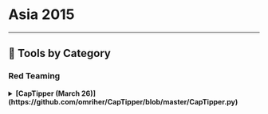 # Asia 2015
---
## 🧠 Tools by Category
### Red Teaming

<details><summary><strong>[CapTipper (March 26)](https://github.com/omriher/CapTipper/blob/master/CapTipper.py)</strong></summary>

                ![BH-ASIA-15](https://img.shields.io/badge/BH-ASIA-15-blue) ![Category: Red Teaming](https://img.shields.io/badge/Category:%20Red%20Teaming-red) ![Omri Herscovici](https://img.shields.io/badge/Omri%20Herscovici-informational)

                CapTipper is a python tool to analyze, explore, and revive HTTP malicious traffic. CapTipper sets up a web server that acts exactly as the server in the PCAP file and contains internal tools, with a powerful interactive console, for analysis and inspection of the hosts, objects, and conversations found.The tool provides the security researcher with easy access to the files and the understanding of the network flow, and is useful when trying to research exploits, pre-conditions, versions, obfuscations, plugins, and shellcodes.Feeding CapTipper with a drive-by traffic capture (e.g. of an exploit kit) displays the user with the REQUEST_URI's that were sent and metadata responses. The user can at this point browse to http://127.0.0.1/[URI] and receive the response back to the browser. In addition, an interactive shell is launched for deeper investigation using various commands such as hosts, hexdump, info, ungzip, body, client, dump, and more.

                </details>
                
<details><summary><strong>[CapTipper (March 27)](https://github.com/omriher/CapTipper/blob/master/README.txt)</strong></summary>

                ![BH-ASIA-15](https://img.shields.io/badge/BH-ASIA-15-blue) ![Category: Red Teaming](https://img.shields.io/badge/Category:%20Red%20Teaming-red) ![Omri Herscovici](https://img.shields.io/badge/Omri%20Herscovici-informational)

                CapTipper is a python tool to analyze, explore, and revive HTTP malicious traffic. CapTipper sets up a web server that acts exactly as the server in the PCAP file and contains internal tools, with a powerful interactive console, for analysis and inspection of the hosts, objects, and conversations found.The tool provides the security researcher with easy access to the files and the understanding of the network flow, and is useful when trying to research exploits, pre-conditions, versions, obfuscations, plugins, and shellcodes.Feeding CapTipper with a drive-by traffic capture (e.g. of an exploit kit) displays the user with the REQUEST_URI's that were sent and metadata responses. The user can at this point browse to http://127.0.0.1/[URI] and receive the response back to the browser. In addition, an interactive shell is launched for deeper investigation using various commands such as hosts, hexdump, info, ungzip, body, client, dump, and more.

                </details>
                
<details><summary><strong>[MITMf - Framework for Man in the Middle Attacks](https://github.com/byt3bl33d3r/MITMf)</strong></summary>

                ![BH-ASIA-15](https://img.shields.io/badge/BH-ASIA-15-blue) ![Category: Red Teaming](https://img.shields.io/badge/Category:%20Red%20Teaming-red) ![Marcello Salvati](https://img.shields.io/badge/Marcello%20Salvati-informational)

                MITMf combines old and new man-in-the-middle techniques into a framework! Have a cool attack that works in a MITM scenario? Just write a plugin!Currently, the available plugins are:Responder - LLMNR, NBT-NS, and MDNS poisonerSSLstrip+ - Partially bypass HSTSSpoof - Redirect traffic using ARP Spoofing, ICMP Redirects DHCP Spoofing, and modify DNS queriesBeEFAutorun - Autoruns BeEF modules based on clients OS or browser typeAppCachePoison - Perform app cache poison attacksSessionHijacking - Performs session hijacking attacks, and stores cookies in a Firefox profileBrowserProfiler - Attempts to enumerate all browser plugins of connected clientsCacheKill - Kills page caching by modifying headersFilePwn - Backdoor executables being sent over http using bdfactoryInject - Inject arbitrary content into HTML contentJavaPwn - Performs drive-by attacks on clients with out-of-date Java browser pluginsjskeylogger - Injects a JavaScript keylogger into clients webpagesReplace - Replace arbitary content in HTML contentSMBAuth - Evoke SMB challenge-response auth attemptsUpsidedownternet - Flips images 180 degrees

                </details>
                
<details><summary><strong>[Pentoo](https://github.com/pentoo/pentoo-overlay/blob/master/net-wireless/dsd/dsd-1.7.0_pre20211213.ebuild)</strong></summary>

                ![BH-ASIA-15](https://img.shields.io/badge/BH-ASIA-15-blue) ![Category: Red Teaming](https://img.shields.io/badge/Category:%20Red%20Teaming-red) ![Anton Bolshakov](https://img.shields.io/badge/Anton%20Bolshakov-informational)

                Pentoo is Linux distribution designed for penetration testing. Itincludes huge up-to-date and tested collection of tools for web, network, wireless, radio, voice, rce security assessments, and forensics investigations. It can run as a LiveUSB or installed on your permanent media. Based on Gentoo Linux, it is available as an overlay for an existing Gentoo installation and can be customized for your needs. In addition, binary profile with precompiled packages are also available. Pentoo comes hardened by default so both userspace applications and the kernel are protected against all types of memory corruption exploits including zero days.

                </details>
                
<details><summary><strong>[UYR (March 26)](https://github.com/TMH-Sec/wordlists/blob/master/ssh-users.txt)</strong></summary>

                ![BH-ASIA-15](https://img.shields.io/badge/BH-ASIA-15-blue) ![Category: Red Teaming](https://img.shields.io/badge/Category:%20Red%20Teaming-red) ![Ali Hadi](https://img.shields.io/badge/Ali%20Hadi-informational)

                Under Your Radar (UYR) is a new application layer covert channel. It applies multimedia steganographic techniques to hide a secret message. UYR could also be used for data exfiltration and go totally under the radar and bypass monitoring and detection systems due to its novelty way of communication.UYR in its current version could be used for:Secret CommunicationsExfiltrating Text Files (ASCII)Exfiltrating Other Small Binary FilesThe novelty behind UYR is that in reality you're not transferring any messages or text; you're only transferring a KEY!

                </details>
                
<details><summary><strong>[UYR (March 27)](https://github.com/TMH-Sec/wordlists/blob/master/ssh-users.txt)</strong></summary>

                ![BH-ASIA-15](https://img.shields.io/badge/BH-ASIA-15-blue) ![Category: Red Teaming](https://img.shields.io/badge/Category:%20Red%20Teaming-red) ![Ali Hadi](https://img.shields.io/badge/Ali%20Hadi-informational)

                Under Your Radar (UYR) is a new application layer covert channel. It applies multimedia steganographic techniques to hide a secret message. UYR could also be used for data exfiltration and go totally under the radar and bypass monitoring and detection systems due to its novelty way of communication.UYR in its current version could be used for:Secret CommunicationsExfiltrating Text Files (ASCII)Exfiltrating Other Small Binary FilesThe novelty behind UYR is that in reality you're not transferring any messages or text; you're only transferring a KEY!

                </details>
                

### Red Teaming / Embedded

<details><summary><strong>[CLAW](https://github.com/mudspringhiker/openstreetmap_datawrangling/blob/master/exploration_audit.ipynb)</strong></summary>

                ![BH-ASIA-15](https://img.shields.io/badge/BH-ASIA-15-blue) ![Category: Red Teaming / Embedded](https://img.shields.io/badge/Category:%20Red%20Teaming%20/%20Embedded-purple) ![Joe Cummins](https://img.shields.io/badge/Joe%20Cummins-informational)

                Red Tiger Labs Control Layer Assessment Workstation is looking to redefine the way that ICS SCADA and other critical infrastructure utilities examine their cybersecurity posture.Developed in partnership with the Canadian Federal Government, under the direction of ICS experts, the toolset takes a passive approach to cybersecurity by learning to "look, listen, and feel" each network. Building into its suite of cutting-edge technologies developed with the brightest minds in Canadian InfoSec, CLAW combines visualization, mitigation, and remediation activities into one cohesive view of the entire network.The audience will learn not only how this toolset is effectively raising the bar from both an enterprise and control systems perspective, but also real world instances of incident response, vulnerability assessment, and early detection of gaps and overlaps within existing deployments.

                </details>
                

### Web/AppSec

<details><summary><strong>[OWASP Xenotix XSS Exploit Framework (March 26)](https://github.com/ajinabraham/OWASP-Xenotix-XSS-Exploit-Framework/blob/master/app.config)</strong></summary>

                ![BH-ASIA-15](https://img.shields.io/badge/BH-ASIA-15-blue) ![Category: Web/AppSec](https://img.shields.io/badge/Category:%20Web/AppSec-blue) ![Ajin Abraham](https://img.shields.io/badge/Ajin%20Abraham-informational)

                OWASP Xenotix XSS Exploit Framework is an advanced Cross-Site Scripting (XSS) vulnerability detection and exploitation framework. Xenotix provides zero false positive XSS detection by performing the scan within the browser engines where in real world, payloads get reflected. Xenotix scanner module is incorporated with three intelligent fuzzers to reduce the scan time and produce better results. If you really don't like the tool logic, then leverage the power of Xenotix API to make the tool work like you wanted it to work. It is claimed to have the world's 2nd largest XSS payloads of about 4800+ distinctive XSS payloads. It is incorporated with a feature-rich information gathering module for target reconnaissance. The exploit framework includes real-world offensive XSS exploitation modules for penetration testing and proof-of-concept creation. Say no to alert pop-ups in PoC. Pen-testers can now create appealing proof-of-concepts within a few clicks.

                </details>
                
<details><summary><strong>[OWASP Xenotix XSS Exploit Framework (March 27)](https://github.com/ajinabraham/OWASP-Xenotix-XSS-Exploit-Framework/blob/master/app.config)</strong></summary>

                ![BH-ASIA-15](https://img.shields.io/badge/BH-ASIA-15-blue) ![Category: Web/AppSec](https://img.shields.io/badge/Category:%20Web/AppSec-blue) ![Ajin Abraham](https://img.shields.io/badge/Ajin%20Abraham-informational)

                OWASP Xenotix XSS Exploit Framework is an advanced Cross-Site Scripting (XSS) vulnerability detection and exploitation framework. Xenotix provides zero false positive XSS detection by performing the scan within the browser engines where in real world, payloads get reflected. Xenotix scanner module is incorporated with three intelligent fuzzers to reduce the scan time and produce better results. If you really don't like the tool logic, then leverage the power of Xenotix API to make the tool work like you wanted it to work. It is claimed to have the world's 2nd largest XSS payloads of about 4800+ distinctive XSS payloads. It is incorporated with a feature-rich information gathering module for target reconnaissance. The exploit framework includes real-world offensive XSS exploitation modules for penetration testing and proof-of-concept creation. Say no to alert pop-ups in PoC. Pen-testers can now create appealing proof-of-concepts within a few clicks.

                </details>
                

### Mobile Security

<details><summary><strong>[YSO Mobile Security Framework](https://github.com/torque59/YSO-Mobile-Security-Framework)</strong></summary>

                ![BH-ASIA-15](https://img.shields.io/badge/BH-ASIA-15-blue) ![Category: Mobile Security](https://img.shields.io/badge/Category:%20Mobile%20Security-yellow) ![Ajin Abraham](https://img.shields.io/badge/Ajin%20Abraham-informational)

                YSO Mobile Security Framework is an intelligent, all-in-one open source mobile application (Android/iOS) automated pen-testing framework capable of performing static and dynamic analysis. We've been depending on multiple tools to carry out reversing, decoding, debugging, code review, and pen-test and this process requires a lot of effort and time. YSO Mobile Security Framework can be used for effective and fast security analysis of Android APK/Android app source code/iOS app source code.The static analyzer is able to perform automated code review, detect insecure permissions and configurations, and detect insecure code like ssl overriding, ssl bypass, weak crypto, obfuscated codes, permission bypasses, hardcoded secrets, improper usage of dangerous APIs, leakage of sensitive/PII information, and insecure file storage. The dynamic analyzer runs the application in a VM and detects the issues at run time. Further analysis is done on the captured network packets, decrypted HTTPS traffic, application dumps, logs, error or crash reports, debug information, stack trace, and the application assets like files, preferences, and databases. This framework is highly scalable that you can add your custom rules with ease. We will be extending this framework to support other mobile platforms like Tizen, Windows phone etc. in future. A quick and clean report can be generated at the end of the tests.

                </details>
                
